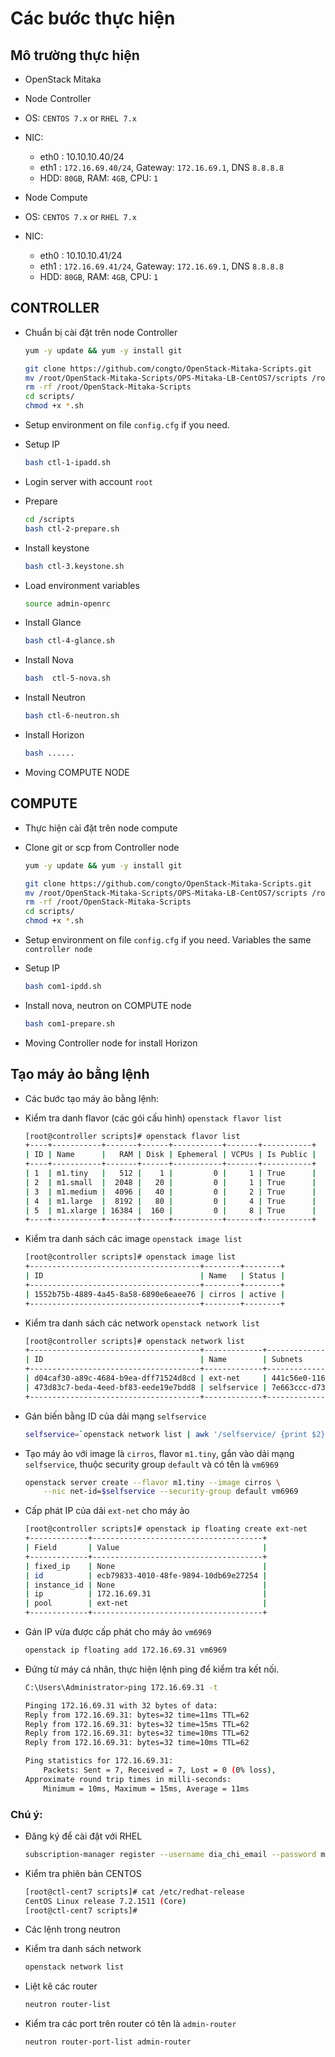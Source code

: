 # Các bước thực hiện

## Mô trường thực hiện
- OpenStack Mitaka
- Node Controller
 - OS: `CENTOS 7.x` or `RHEL 7.x`
 - NIC: 
    - eth0 : 10.10.10.40/24
    - eth1 : `172.16.69.40/24`, Gateway: `172.16.69.1`,  DNS `8.8.8.8`
   - HDD: `80GB`, RAM: `4GB`, CPU: `1`
  
- Node Compute
 - OS: `CENTOS 7.x` or `RHEL 7.x`
 - NIC: 
    - eth0 : 10.10.10.41/24
    - eth1 : `172.16.69.41/24`, Gateway: `172.16.69.1`,  DNS `8.8.8.8`
   - HDD: `80GB`, RAM: `4GB`, CPU: `1`

   
## CONTROLLER
- Chuẩn bị cài đặt trên node Controller
    ```sh
    yum -y update && yum -y install git

    git clone https://github.com/congto/OpenStack-Mitaka-Scripts.git
    mv /root/OpenStack-Mitaka-Scripts/OPS-Mitaka-LB-CentOS7/scripts /root
    rm -rf /root/OpenStack-Mitaka-Scripts
    cd scripts/
    chmod +x *.sh
    ```
- Setup environment on file `config.cfg` if you need.

- Setup IP
    ```sh
    bash ctl-1-ipadd.sh
    ```

- Login server with account `root` 
- Prepare 
    ```sh
    cd /scripts
    bash ctl-2-prepare.sh
    ```

- Install keystone
    ```sh
    bash ctl-3.keystone.sh
    ```

- Load  environment variables
    ```sh
    source admin-openrc
    ```

- Install Glance
    ```sh
    bash ctl-4-glance.sh
    ```

- Install Nova
    ```sh
    bash  ctl-5-nova.sh
    ```

- Install Neutron
    ```sh
    bash ctl-6-neutron.sh
    ```

- Install Horizon
    ```sh
    bash ......
    ```

- Moving COMPUTE NODE

## COMPUTE
- Thực hiện cài đặt trên node compute
- Clone git or scp from Controller node
    ```sh
    yum -y update && yum -y install git

    git clone https://github.com/congto/OpenStack-Mitaka-Scripts.git
    mv /root/OpenStack-Mitaka-Scripts/OPS-Mitaka-LB-CentOS7/scripts /root
    rm -rf /root/OpenStack-Mitaka-Scripts
    cd scripts/
    chmod +x *.sh
    ```
- Setup environment on file `config.cfg` if you need. Variables the same `controller node`

- Setup IP
    ```sh
    bash com1-ipdd.sh
    ```

- Install nova, neutron on COMPUTE node
    ```sh
    bash com1-prepare.sh
    ```

- Moving Controller node for install Horizon


## Tạo máy ảo bằng lệnh
- Các bước tạo máy ảo bằng lệnh:

 - Kiểm tra danh flavor (các gói cấu hình) `openstack flavor list`
    ```sh
    [root@controller scripts]# openstack flavor list
    +----+-----------+-------+------+-----------+-------+-----------+
    | ID | Name      |   RAM | Disk | Ephemeral | VCPUs | Is Public |
    +----+-----------+-------+------+-----------+-------+-----------+
    | 1  | m1.tiny   |   512 |    1 |         0 |     1 | True      |
    | 2  | m1.small  |  2048 |   20 |         0 |     1 | True      |
    | 3  | m1.medium |  4096 |   40 |         0 |     2 | True      |
    | 4  | m1.large  |  8192 |   80 |         0 |     4 | True      |
    | 5  | m1.xlarge | 16384 |  160 |         0 |     8 | True      |
    +----+-----------+-------+------+-----------+-------+-----------+
    ```
    
 - Kiểm tra danh sách các image `openstack image list`
    ```sh
    [root@controller scripts]# openstack image list
    +--------------------------------------+--------+--------+
    | ID                                   | Name   | Status |
    +--------------------------------------+--------+--------+
    | 1552b75b-4889-4a45-8a58-6890e6eaee76 | cirros | active |
    +--------------------------------------+--------+--------+
    ```

 - Kiểm tra danh sách các network `openstack network list`
    ```sh
    [root@controller scripts]# openstack network list
    +--------------------------------------+-------------+--------------------------------------+
    | ID                                   | Name        | Subnets                              |
    +--------------------------------------+-------------+--------------------------------------+
    | d04caf30-a89c-4684-b9ea-dff71524d8cd | ext-net     | 441c56e0-116f-4539-bdbb-8f6657ec5170 |
    | 473d83c7-beda-4eed-bf83-eede19e7bdd8 | selfservice | 7e663ccc-d73d-4f06-bedf-7bb1e508ad0a |
    +--------------------------------------+-------------+--------------------------------------+
    ````
    
 - Gán biến bằng ID của dải mạng `selfservice`
    ```sh
    selfservice=`openstack network list | awk '/selfservice/ {print $2}'`
    ```
    
 - Tạo máy ảo với image là `cirros`, flavor `m1.tiny`, gắn vào dải mạng `selfservice`, thuộc security group `default` và có tên là `vm6969`
    ```sh
    openstack server create --flavor m1.tiny --image cirros \
        --nic net-id=$selfservice --security-group default vm6969
    ```
 
 - Cấp phát IP của dải `ext-net` cho máy ảo
    ```sh
    [root@controller scripts]# openstack ip floating create ext-net
    +-------------+--------------------------------------+
    | Field       | Value                                |
    +-------------+--------------------------------------+
    | fixed_ip    | None                                 |
    | id          | ecb79833-4010-48fe-9894-10db69e27254 |
    | instance_id | None                                 |
    | ip          | 172.16.69.31                         |
    | pool        | ext-net                              |
    +-------------+--------------------------------------+
    ```
    
 - Gán IP vừa được cấp phát cho máy ảo `vm6969`
    ```sh
    openstack ip floating add 172.16.69.31 vm6969
    ```
    
 - Đứng từ máy cá nhân, thực hiện lệnh ping để kiểm tra kết nối.
    ```sh
    C:\Users\Administrator>ping 172.16.69.31 -t

    Pinging 172.16.69.31 with 32 bytes of data:
    Reply from 172.16.69.31: bytes=32 time=11ms TTL=62
    Reply from 172.16.69.31: bytes=32 time=15ms TTL=62
    Reply from 172.16.69.31: bytes=32 time=10ms TTL=62
    Reply from 172.16.69.31: bytes=32 time=10ms TTL=62
    
    Ping statistics for 172.16.69.31:
        Packets: Sent = 7, Received = 7, Lost = 0 (0% loss),
    Approximate round trip times in milli-seconds:
        Minimum = 10ms, Maximum = 15ms, Average = 11ms
    ```

###  Chú ý: 

- Đăng ký để cài đặt với RHEL
    ```sh
    subscription-manager register --username dia_chi_email --password mat_khau --auto-attach
    ```

- Kiểm tra phiên bản CENTOS

    ```sh
    [root@ctl-cent7 scripts]# cat /etc/redhat-release
    CentOS Linux release 7.2.1511 (Core)
    [root@ctl-cent7 scripts]#
    ```

- Các lệnh trong neutron

 - Kiểm tra danh sách network
    ```sh
    openstack network list
    ```
 
 - Liệt kê các router
    ```sh
    neutron router-list
    ```
 
 - Kiểm tra các port trên router có tên là `admin-router`
    ```sh
    neutron router-port-list admin-router
    ```
